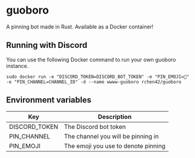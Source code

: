 # guoboro

A pinning bot made in Rust. Available as a Docker container!

## Running with Discord
You can use the following Docker command to run your own guoboro instance.
```
sudo docker run -e "DISCORD_TOKEN=DISCORD_BOT_TOKEN" -e "PIN_EMOJI=📌" -e "PIN_CHANNEL=CHANNEL_ID" -d --name wwww-guoboro rchen42/guoboro
```

## Environment variables
| Key | Description|
|-----|------------|
|DISCORD_TOKEN|The Discord bot token|
|PIN_CHANNEL|The channel you will be pinning in|
|PIN_EMOJI|The emoji you use to denote pinning|
